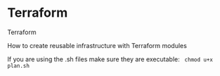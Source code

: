 # Terraform
Terraform

How to create reusable infrastructure with Terraform modules

If you are using the .sh files make sure they are executable:
` chmod u+x plan.sh`
